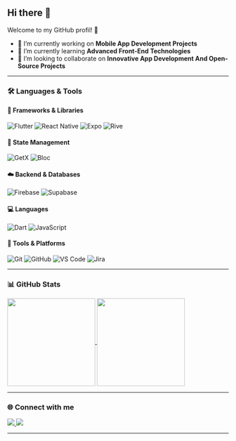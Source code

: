 ## Hi there 👋

Welcome to my GitHub profil! 🚀

- 👑 I’m currently working on **Mobile App Development Projects**  
- 🧩 I’m currently learning **Advanced Front-End Technologies**  
- 💎 I’m looking to collaborate on **Innovative App Development And Open-Source Projects**  

---

### 🛠️ Languages & Tools

#### 🎨 Frameworks & Libraries
![Flutter](https://img.shields.io/badge/Flutter-02569B?style=for-the-badge&logo=flutter&logoColor=white)
![React Native](https://img.shields.io/badge/React_Native-20232A?style=for-the-badge&logo=react&logoColor=61DAFB)
![Expo](https://img.shields.io/badge/Expo-000020?style=for-the-badge&logo=expo&logoColor=white)
![Rive](https://img.shields.io/badge/Rive-000000?style=for-the-badge&logo=rive&logoColor=white)

#### 🧩 State Management
![GetX](https://img.shields.io/badge/GetX-3DDC84?style=for-the-badge&logo=flutter&logoColor=white)
![Bloc](https://img.shields.io/badge/Bloc-01579B?style=for-the-badge&logo=flutter&logoColor=white)

#### ☁️ Backend & Databases
![Firebase](https://img.shields.io/badge/Firebase-FFCA28?style=for-the-badge&logo=firebase&logoColor=black)
![Supabase](https://img.shields.io/badge/Supabase-3FCF8E?style=for-the-badge&logo=supabase&logoColor=white)

#### 💻 Languages
![Dart](https://img.shields.io/badge/Dart-0175C2?style=for-the-badge&logo=dart&logoColor=white)
![JavaScript](https://img.shields.io/badge/JavaScript-F7DF1E?style=for-the-badge&logo=javascript&logoColor=black)

#### 🧰 Tools & Platforms
![Git](https://img.shields.io/badge/Git-F05032?style=for-the-badge&logo=git&logoColor=white)
![GitHub](https://img.shields.io/badge/GitHub-181717?style=for-the-badge&logo=github&logoColor=white)
![VS Code](https://img.shields.io/badge/VSCode-0078D4?style=for-the-badge&logo=visual-studio-code&logoColor=white)
![Jira](https://img.shields.io/badge/Jira-0052CC?style=for-the-badge&logo=jira&logoColor=white)





---

### 📊 GitHub Stats

<a href="https://github.com/anuraghazra/github-readme-stats">
  <img height=200 align="center" src="https://github-readme-stats.vercel.app/api?username=Eng-Muhamad-Hasan&show_icons=true&theme=transparent&title_color=ffffff&text_color=ffffff&icon_color=f0e7da&bg_color=HEX,854f6c,2b124c" />
</a>
<a href="https://github.com/anuraghazra/convoychat">
  <img height=200 align="center" src="https://github-readme-stats.vercel.app/api/top-langs?username=Eng-Muhamad-Hasan&hide=CMake,HTML&layout=normal&langs_count=6&hide_progress=true&card_width=320" />
</a>




---

### 🌐 Connect with me
<a href="https://www.linkedin.com/in/muhamadhasan/" target="_blank">
  <img src="https://img.shields.io/badge/LinkedIn-0077B5?style=for-the-badge&logo=linkedin&logoColor=white"/>
</a>
<a href="mailto:460995mhmdhsn@gmail.com" target="_blank">
  <img src="https://img.shields.io/badge/Email-D14836?style=for-the-badge&logo=gmail&logoColor=white"/>
</a>


---

